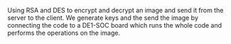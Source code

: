 Using RSA and DES to encrypt and decrypt an image and send it from the server to the client. 
We generate keys and the send the image by connecting the code to a DE1-SOC board which runs the whole code and performs the operations on the image.
